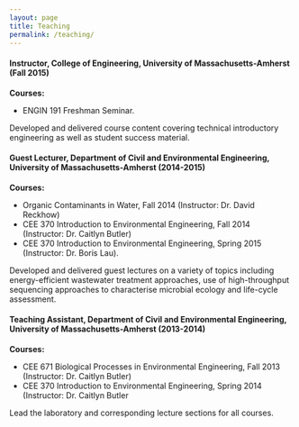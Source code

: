 ```yaml
---
layout: page
title: Teaching
permalink: /teaching/
---
```



#### Instructor, College of Engineering, University of Massachusetts-Amherst (Fall 2015)
**Courses:**
- ENGIN 191 Freshman Seminar.

Developed and delivered course content covering technical introductory engineering as well as student success material.  

#### Guest Lecturer, Department of Civil and Environmental Engineering, University of Massachusetts-Amherst (2014-2015)
**Courses:**
- Organic Contaminants in Water, Fall 2014 (Instructor: Dr. David Reckhow)
- CEE 370 Introduction to Environmental Engineering, Fall 2014 (Instructor: Dr. Caitlyn Butler)
- CEE 370 Introduction to Environmental Engineering, Spring 2015 (Instructor: Dr. Boris Lau).  

Developed and delivered guest lectures on a variety of topics including energy-efficient wastewater treatment approaches, use of high-throughput sequencing approaches to characterise microbial ecology and life-cycle assessment.

#### Teaching Assistant, Department of Civil and Environmental Engineering, University of Massachusetts-Amherst (2013-2014)

**Courses:**
- CEE 671 Biological Processes in Environmental Engineering, Fall 2013 (Instructor: Dr. Caitlyn Butler)
- CEE 370 Introduction to Environmental Engineering, Spring 2014 (Instructor: Dr. Caitlyn Butler

Lead the laboratory and corresponding lecture sections for all courses.
